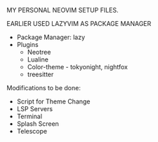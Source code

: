 MY PERSONAL NEOVIM SETUP FILES.

EARLIER USED LAZYVIM AS PACKAGE MANAGER

- Package Manager: lazy
- Plugins
    * Neotree
    * Lualine
    * Color-theme - tokyonight, nightfox
    * treesitter

Modifications to be done:
- Script for Theme Change
- LSP Servers
- Terminal
- Splash Screen
- Telescope

